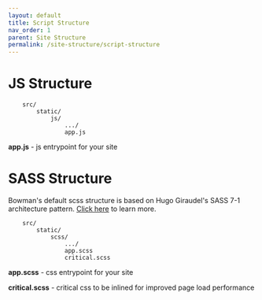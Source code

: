 ```yaml
---
layout: default
title: Script Structure
nav_order: 1
parent: Site Structure
permalink: /site-structure/script-structure
---
```


# JS Structure

        src/
            static/
                js/
                    .../
                    app.js

**app.js** - js entrypoint for your site

# SASS Structure

Bowman's default scss structure is based on Hugo Giraudel's SASS 7-1 architecture pattern. [Click here](https://sass-guidelin.es/#architecture) to learn more.

        src/
            static/
                scss/
                    .../
                    app.scss
                    critical.scss

**app.scss** - css entrypoint for your site

**critical.scss** - critical css to be inlined for improved page load performance
